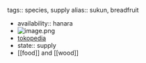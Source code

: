 tags:: species, supply
alias:: sukun, breadfruit

- availability:: hanara
- ![image.png](https://peach-geographical-bat-397.mypinata.cloud/ipfs/QmPWgAjNBimZx92n12Zku2vBcqQFGAZMYd9AcaM73bc5Mx)
- [tokopedia](https://www.tokopedia.com/pesonabibitunggul/bibit-sukun-kuning-super-unggul-tanaman-buah-sukun-kuning-unggul?extParam=ivf%3Dfalse%26src%3Dsearch)
- state:: supply
- [[food]] and [[wood]]